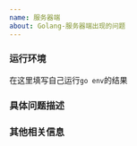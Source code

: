 ```yaml
---
name: 服务器端
about: Golang-服务器端出现的问题
---
```


### 运行环境 ###
在这里填写自己运行`go env`的结果


### 具体问题描述 ###


### 其他相关信息 ###
